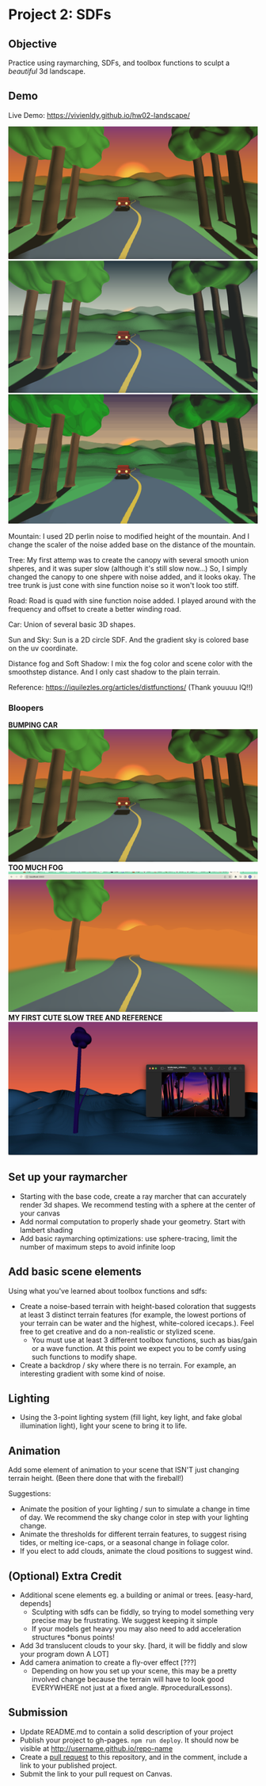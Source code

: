 # Project 2: SDFs

## Objective

Practice using raymarching, SDFs, and toolbox functions to sculpt a *beautiful* 3d landscape. 

## Demo
Live Demo: https://vivienldy.github.io/hw02-landscape/

![Demo](result2.png)
![Demo](result3.png)
![Demo](result.gif)

Mountain: I used 2D perlin noise to modified height of the mountain. And I change the scaler of the noise added base on the distance of the mountain.

Tree: My first attemp was to create the canopy with several smooth union shperes, and it was super slow (although it's still slow now...) So, I simply changed the canopy to one shpere with noise added, and it looks okay. The tree trunk is just cone with sine function noise so it won't look too stiff.

Road: Road is quad with sine function noise added. I played around with the frequency and offset to create a better winding road.

Car: Union of several basic 3D shapes.

Sun and Sky: Sun is a 2D circle SDF. And the gradient sky is colored base on the uv coordinate.

Distance fog and Soft Shadow: I mix the fog color and scene color with the smoothstep distance. And I only cast shadow to the plain terrain.

Reference: https://iquilezles.org/articles/distfunctions/ (Thank youuuu IQ!!)

### Bloopers
**BUMPING CAR**
![Blooper1](blooper1.png)
**TOO MUCH FOG**
![Blooper1](blooper2.png)
**MY FIRST CUTE SLOW TREE AND REFERENCE**
![Blooper1](blooper3.jpg)


## Set up your raymarcher

* Starting with the base code, create a ray marcher that can accurately render 3d shapes. We recommend testing with a sphere at the center of your canvas
* Add normal computation to properly shade your geometry. Start with lambert shading
* Add basic raymarching optimizations: use sphere-tracing, limit the number of maximum steps to avoid infinite loop

## Add basic scene elements

Using what you've learned about toolbox functions and sdfs:
* Create a noise-based terrain with height-based coloration that suggests at least 3 distinct terrain features (for example, the lowest portions of your terrain can be water and the highest, white-colored icecaps.). Feel free to get creative and do a non-realistic or stylized scene.
    * You must use at least 3 different toolbox functions, such as bias/gain or a wave function. At this point we expect you to be comfy using such functions to modify shape.
* Create a backdrop / sky where there is no terrain. For example, an interesting gradient with some kind of noise.

## Lighting

* Using the 3-point lighting system (fill light, key light, and fake global illumination light), light your scene to bring it to life.

## Animation
Add some element of animation to your scene that ISN'T just changing terrain height. (Been there done that with the fireball!)

Suggestions:
* Animate the position of your lighting / sun to simulate a change in time of day. We recommend the sky change color in step with your lighting change.
* Animate the thresholds for different terrain features, to suggest rising tides, or melting ice-caps, or a seasonal change in foliage color. 
* If you elect to add clouds, animate the cloud positions to suggest wind.

## (Optional) Extra Credit

* Additional scene elements eg. a building or animal or trees. [easy-hard, depends]
   * Sculpting with sdfs can be fiddly, so trying to model something very precise may be frustrating. We suggest keeping it simple
   * If your models get heavy you may also need to add acceleration structures *bonus points!
* Add 3d translucent clouds to your sky. [hard, it will be fiddly and slow your program down A LOT]
* Add camera animation to create a fly-over effect [???]
   * Depending on how you set up your scene, this may be a pretty involved change because the terrain will have to look good EVERYWHERE not just at a fixed angle. #proceduralLessons).

## Submission

- Update README.md to contain a solid description of your project
- Publish your project to gh-pages. `npm run deploy`. It should now be visible at http://username.github.io/repo-name
- Create a [pull request](https://help.github.com/articles/creating-a-pull-request/) to this repository, and in the comment, include a link to your published project.
- Submit the link to your pull request on Canvas.
